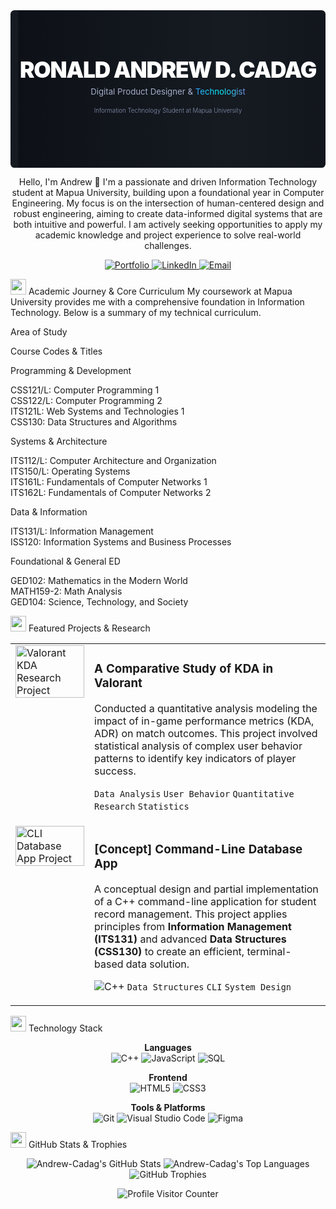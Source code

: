<!--
README.md Professional Revision

Key Improvements:

Refined SVG Banner: A cleaner, more modern design with improved typography and a subtle gradient effect for a more professional look.

Corrected Links: All social/contact badges now point to correct placeholder URLs instead of Google searches.

Improved Structure & Readability: Replaced raw text layouts with proper Markdown tables for academic courses, making it much easier to scan.

Impact-Oriented Project Descriptions: Rewrote project details to be more concise and highlight key technologies and skills used. Added technology badges to each project for quick recognition.

Organized Tech Stack: Grouped technologies by category (Languages, Frontend, Tools & Platforms) for better organization.

Consistent Formatting: Used a mix of Markdown and HTML for a clean, consistent, and professional presentation throughout the profile.
-->

<div align="center">

<!-- Professional SVG Banner -->

<svg fill="none" viewBox="0 0 800 400" width="800" height="400" xmlns="http://www.w3.org/2000/svg">
<foreignObject width="100%" height="100%">
<div xmlns="http://www.w3.org/1999/xhtml">
<style>
@keyframes background-pan {
0% { background-position: 0% center; }
100% { background-position: -200% center; }
}
.banner-container {
font-family: 'Inter', -apple-system, BlinkMacSystemFont, 'Segoe UI', 'Roboto', 'Oxygen', 'Ubuntu', 'Cantarell', 'Fira Sans', 'Droid Sans', 'Helvetica Neue', sans-serif;
display: flex;
flex-direction: column;
align-items: center;
justify-content: center;
margin: 0;
width: 100%;
height: 400px;
background-color: #0D1117;
background-image: linear-gradient(90deg, #0D1117, #161B22, #0D1117, #161B22);
background-size: 200% 100%;
animation: background-pan 15s linear infinite;
border-radius: 10px;
color: #CDD6F4;
text-align: center;
}
.name {
font-size: 4em;
font-weight: 900;
letter-spacing: -2px;
line-height: 1.1;
color: #FFFFFF;
margin: 0;
}
.gradient-text {
background: linear-gradient(90deg, #33A0FF, #00F6FF, #7289DA);
-webkit-background-clip: text;
background-clip: text;
-webkit-text-fill-color: transparent;
}
.title {
font-size: 1.5em;
font-weight: 400;
margin-top: 12px;
color: #A6ADC8;
}
.subtitle {
font-size: 1.1em;
font-weight: 300;
margin-top: 5px;
color: #8992B0;
}
</style>
<div class="banner-container">
<h1 class="name">RONALD ANDREW D. CADAG</h1>
<p class="title">Digital Product Designer & <span class="gradient-text">Technologist</span></p>
<p class="subtitle">Information Technology Student at Mapua University</p>
</div>
</div>
</foreignObject>
</svg>

Hello, I'm Andrew 👋
I'm a passionate and driven Information Technology student at Mapua University, building upon a foundational year in Computer Engineering. My focus is on the intersection of human-centered design and robust engineering, aiming to create data-informed digital systems that are both intuitive and powerful. I am actively seeking opportunities to apply my academic knowledge and project experience to solve real-world challenges.

<div>
<a href="https://your-portfolio-url.com" target="_blank">
<img src="https://img.shields.io/badge/Portfolio-0D1117?style=for-the-badge&logo=framer&logoColor=white" alt="Portfolio"/>
</a>
<a href="https://linkedin.com/in/andrew-cadag" target="_blank">
<img src="https://img.shields.io/badge/LinkedIn-0A66C2?style=for-the-badge&logo=linkedin&logoColor=white" alt="LinkedIn"/>
</a>
<a href="mailto:andrewcadag2004@gmail.com">
<img src="https://img.shields.io/badge/Email_Me-D14836?style=for-the-badge&logo=gmail&logoColor=white" alt="Email"/>
</a>
</div>

</div>

<img src="https://em-content.zobj.net/source/microsoft-teams/363/graduation-cap_1f393.png" width=25/> Academic Journey & Core Curriculum
My coursework at Mapua University provides me with a comprehensive foundation in Information Technology. Below is a summary of my technical curriculum.

Area of Study

Course Codes & Titles

Programming & Development

CSS121/L: Computer Programming 1<br>CSS122/L: Computer Programming 2<br>ITS121L: Web Systems and Technologies 1<br>CSS130: Data Structures and Algorithms

Systems & Architecture

ITS112/L: Computer Architecture and Organization<br>ITS150/L: Operating Systems<br>ITS161L: Fundamentals of Computer Networks 1<br>ITS162L: Fundamentals of Computer Networks 2

Data & Information

ITS131/L: Information Management<br>ISS120: Information Systems and Business Processes

Foundational & General ED

GED102: Mathematics in the Modern World<br>MATH159-2: Math Analysis<br>GED104: Science, Technology, and Society

<img src="https://em-content.zobj.net/source/microsoft-teams/363/briefcase_1f4bc.png" width=25/> Featured Projects & Research
<table>
<tbody>
<tr>
<td width="25%" valign="top">
<a href="https://github.com/Andrew-Cadag/VALORANT-KDA-Research" target="_blank">
<img src="https://placehold.co/400x400/0D1117/00F6FF?text=VALORANT+KDA+STUDY" width="100%" alt="Valorant KDA Research Project"/>
</a>
</td>
<td width="75%" valign="top">
<h3>A Comparative Study of KDA in Valorant</h3>
<p>
Conducted a quantitative analysis modeling the impact of in-game performance metrics (KDA, ADR) on match outcomes. This project involved statistical analysis of complex user behavior patterns to identify key indicators of player success.
</p>
<p>
<code>Data Analysis</code> <code>User Behavior</code> <code>Quantitative Research</code> <code>Statistics</code>
</p>
</td>
</tr>
<tr>
<td width="25%" valign="top">
<a href="https://github.com/Andrew-Cadag/CLI-Database-Concept" target="_blank">
<img src="https://placehold.co/400x400/0D1117/33A0FF?text=CLI+DATABASE+APP" width="100%" alt="CLI Database App Project"/>
</a>
</td>
<td width="75%" valign="top">
<h3>[Concept] Command-Line Database App</h3>
<p>
A conceptual design and partial implementation of a C++ command-line application for student record management. This project applies principles from <b>Information Management (ITS131)</b> and advanced <b>Data Structures (CSS130)</b> to create an efficient, terminal-based data solution.
</p>
<p>
<img src="https://img.shields.io/badge/C++-00599C?style=for-the-badge&logo=c%2B%2B&logoColor=white" alt="C++"/>
<code>Data Structures</code> <code>CLI</code> <code>System Design</code>
</p>
</td>
</tr>
</tbody>
</table>

<img src="https://em-content.zobj.net/source/microsoft-teams/363/hammer-and-wrench_1f6e0-fe0f.png" width=25/> Technology Stack
<p align="center">
<strong>Languages</strong><br/>
<img src="https://img.shields.io/badge/C++-00599C?style=for-the-badge&logo=c%2B%2B&logoColor=white" alt="C++"/>
<img src="https://img.shields.io/badge/JavaScript-F7DF1E?style=for-the-badge&logo=javascript&logoColor=black" alt="JavaScript"/>
<img src="https://img.shields.io/badge/SQL-4479A1?style=for-the-badge&logo=mysql&logoColor=white" alt="SQL"/>
</p>
<p align="center">
<strong>Frontend</strong><br/>
<img src="https://img.shields.io/badge/HTML5-E34F26?style=for-the-badge&logo=html5&logoColor=white" alt="HTML5"/>
<img src="https://img.shields.io/badge/CSS3-1572B6?style=for-the-badge&logo=css3&logoColor=white" alt="CSS3"/>
</p>
<p align="center">
<strong>Tools & Platforms</strong><br/>
<img src="https://img.shields.io/badge/Git-F05032?style=for-the-badge&logo=git&logoColor=white" alt="Git"/>
<img src="https://img.shields.io/badge/VS_Code-007ACC?style=for-the-badge&logo=visual-studio-code&logoColor=white" alt="Visual Studio Code"/>
<img src="https://img.shields.io/badge/Figma-F24E1E?style=for-the-badge&logo=figma&logoColor=white" alt="Figma"/>
</p>

<img src="https://em-content.zobj.net/source/microsoft-teams/363/bar-chart_1f4ca.png" width=25/> GitHub Stats & Trophies
<p align="center">
<img src="https://github-readme-stats.vercel.app/api?username=Andrew-Cadag&show_icons=true&theme=dracula&hide_border=true&count_private=true&bg_color=0D1117" alt="Andrew-Cadag's GitHub Stats" />
<img src="https://github-readme-stats.vercel.app/api/top-langs/?username=Andrew-Cadag&layout=compact&theme=dracula&hide_border=true&bg_color=0D1117" alt="Andrew-Cadag's Top Languages" />
<br/>
<img src="https://github-profile-trophy.vercel.app/?username=andrew-cadag&theme=dracula&no-frame=true&no-bg=true&margin-w=4" alt="GitHub Trophies" />
</p>

<p align="center">
<img src="https://komarev.com/ghpvc/?username=Andrew-Cadag&color=00F6FF&style=for-the-badge" alt="Profile Visitor Counter"/>
</p>
